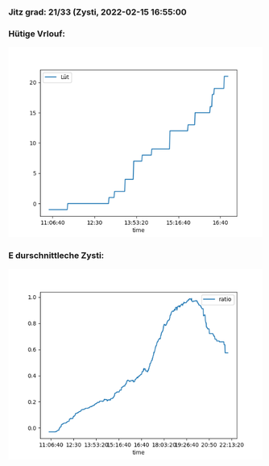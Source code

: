 ### Jitz grad: 21/33 (Zysti, 2022-02-15 16:55:00

### Hütige Vrlouf:
![Graph](Today.png)

### E durschnittleche Zysti:
![Graph](Zysti.png)